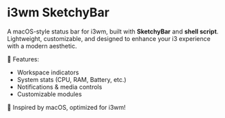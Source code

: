 # i3wm SketchyBar

A macOS-style status bar for i3wm, built with **SketchyBar** and **shell script**.  
Lightweight, customizable, and designed to enhance your i3 experience with a modern aesthetic.  

🚀 Features:
- Workspace indicators  
- System stats (CPU, RAM, Battery, etc.)  
- Notifications & media controls  
- Customizable modules  

🎨 Inspired by macOS, optimized for i3wm!  

